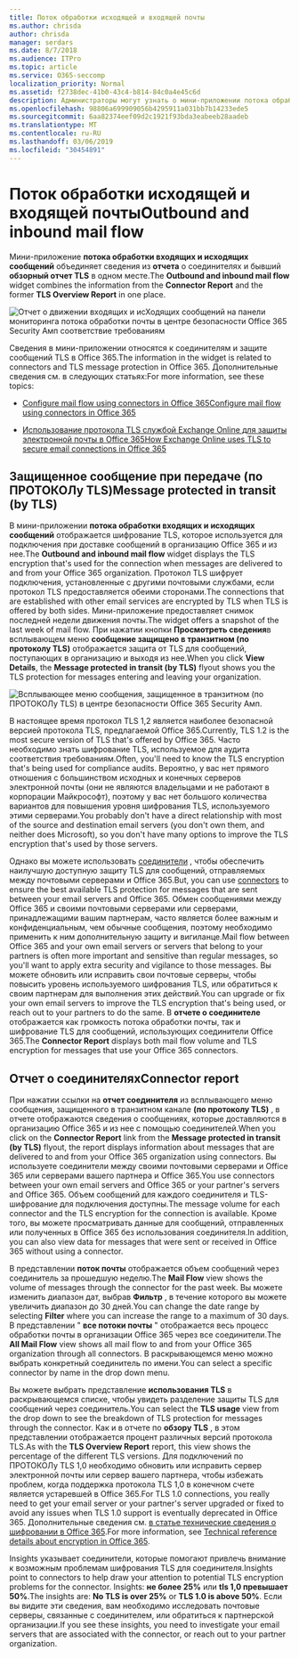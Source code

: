 ```yaml
---
title: Поток обработки исходящей и входящей почты
ms.author: chrisda
author: chrisda
manager: serdars
ms.date: 8/7/2018
ms.audience: ITPro
ms.topic: article
ms.service: O365-seccomp
localization_priority: Normal
ms.assetid: f2738dec-41b0-43c4-b814-84c0a4e45c6d
description: Администраторы могут узнать о мини-приложении потока обработки входящих и исХодящих сообщений на панели мониторинга потока обработки почты в центре безопасности Office 365 Security _Амп_.
ms.openlocfilehash: 98806a699909056b4295911a031bb7b14233ede5
ms.sourcegitcommit: 6aa82374eef09d2c1921f93bda3eabeeb28aadeb
ms.translationtype: MT
ms.contentlocale: ru-RU
ms.lasthandoff: 03/06/2019
ms.locfileid: "30454891"
---
```

# <a name="outbound-and-inbound-mail-flow"></a><span data-ttu-id="d5324-103">Поток обработки исходящей и входящей почты</span><span class="sxs-lookup"><span data-stu-id="d5324-103">Outbound and inbound mail flow</span></span>

<span data-ttu-id="d5324-104">Мини-приложение **потока обработки входящих и исходящих сообщений** объединяет сведения из **отчета** о соединителях и бывший **обзорный отчет TLS** в одном месте.</span><span class="sxs-lookup"><span data-stu-id="d5324-104">The **Outbound and inbound mail flow** widget combines the information from the **Connector Report** and the former **TLS Overview Report** in one place.</span></span>

![Отчет о движении входящих и исХодящих сообщений на панели мониторинга потока обработки почты в центре безопасности Office 365 Security _Амп_ соответствие требованиям](media/2c591d1c-bad6-4b72-890e-f8fdfd4f447a.png)

<span data-ttu-id="d5324-106">Сведения в мини-приложении относятся к соединителям и защите сообщений TLS в Office 365.</span><span class="sxs-lookup"><span data-stu-id="d5324-106">The information in the widget is related to connectors and TLS message protection in Office 365.</span></span> <span data-ttu-id="d5324-107">Дополнительные сведения см. в следующих статьях:</span><span class="sxs-lookup"><span data-stu-id="d5324-107">For more information, see these topics:</span></span>

- [<span data-ttu-id="d5324-108">Configure mail flow using connectors in Office 365</span><span class="sxs-lookup"><span data-stu-id="d5324-108">Configure mail flow using connectors in Office 365</span></span>](https://technet.microsoft.com/library/ms.exch.eac.connectorselection.aspx)

- [<span data-ttu-id="d5324-109">Использование протокола TLS службой Exchange Online для защиты электронной почты в Office 365</span><span class="sxs-lookup"><span data-stu-id="d5324-109">How Exchange Online uses TLS to secure email connections in Office 365</span></span>](https://support.office.com/article/4CDE0CDA-3430-4DC0-B489-F2C0736C929F)

## <a name="message-protected-in-transit-by-tls"></a><span data-ttu-id="d5324-110">Защищенное сообщение при передаче (по ПРОТОКОЛу TLS)</span><span class="sxs-lookup"><span data-stu-id="d5324-110">Message protected in transit (by TLS)</span></span>

<span data-ttu-id="d5324-111">В мини-приложении **потока обработки входящих и исходящих сообщений** отображается шифрование TLS, которое используется для подключения при доставке сообщений в организацию Office 365 и из нее.</span><span class="sxs-lookup"><span data-stu-id="d5324-111">The **Outbound and inbound mail flow** widget displays the TLS encryption that's used for the connection when messages are delivered to and from your Office 365 organization.</span></span> <span data-ttu-id="d5324-112">Протокол TLS шифрует подключения, установленные с другими почтовыми службами, если протокол TLS предоставляется обеими сторонами.</span><span class="sxs-lookup"><span data-stu-id="d5324-112">The connections that are established with other email services are encrypted by TLS when TLS is offered by both sides.</span></span> <span data-ttu-id="d5324-113">Мини-приложение предоставляет снимок последней недели движения почты.</span><span class="sxs-lookup"><span data-stu-id="d5324-113">The widget offers a snapshot of the last week of mail flow.</span></span> <span data-ttu-id="d5324-114">При нажатии кнопки **Просмотреть сведения**в всплывающем меню **сообщение защищено в транзитном (по протоколу TLS)** отображается защита от TLS для сообщений, поступающих в организацию и выходя из нее.</span><span class="sxs-lookup"><span data-stu-id="d5324-114">When you click **View Details**, the **Message protected in transit (by TLS)** flyout shows you the TLS protection for messages entering and leaving your organization.</span></span>

![Всплывающее меню сообщения, защищенное в транзитном (по ПРОТОКОЛу TLS) в центре безопасности Office 365 Security _Амп_.](media/825aa74c-413d-4141-8e3c-dfe68ae78eed.png)

<span data-ttu-id="d5324-116">В настоящее время протокол TLS 1,2 является наиболее безопасной версией протокола TLS, предлагаемой Office 365.</span><span class="sxs-lookup"><span data-stu-id="d5324-116">Currently, TLS 1.2 is the most secure version of TLS that's offered by Office 365.</span></span> <span data-ttu-id="d5324-117">Часто необходимо знать шифрование TLS, используемое для аудита соответствия требованиям.</span><span class="sxs-lookup"><span data-stu-id="d5324-117">Often, you'll need to know the TLS encryption that's being used for compliance audits.</span></span> <span data-ttu-id="d5324-118">Вероятно, у вас нет прямого отношения с большинством исходных и конечных серверов электронной почты (они не являются владельцами и не работают в корпорации Майкрософт), поэтому у вас нет большого количества вариантов для повышения уровня шифрования TLS, используемого этими серверами.</span><span class="sxs-lookup"><span data-stu-id="d5324-118">You probably don't have a direct relationship with most of the source and destination email servers (you don't own them, and neither does Microsoft), so you don't have many options to improve the TLS encryption that's used by those servers.</span></span>

<span data-ttu-id="d5324-119">Однако вы можете использовать [соединители](https://technet.microsoft.com/library/ms.exch.eac.connectorselection.aspx) , чтобы обеспечить наилучшую доступную защиту TLS для сообщений, отправляемых между почтовыми серверами и Office 365.</span><span class="sxs-lookup"><span data-stu-id="d5324-119">But, you can use [connectors](https://technet.microsoft.com/library/ms.exch.eac.connectorselection.aspx) to ensure the best available TLS protection for messages that are sent between your email servers and Office 365.</span></span> <span data-ttu-id="d5324-120">Обмен сообщениями между Office 365 и своими почтовыми серверами или серверами, принадлежащими вашим партнерам, часто является более важным и конфиденциальным, чем обычные сообщения, поэтому необходимо применить к ним дополнительную защиту и вигиланце.</span><span class="sxs-lookup"><span data-stu-id="d5324-120">Mail flow between Office 365 and your own email servers or servers that belong to your partners is often more important and sensitive than regular messages, so you'll want to apply extra security and vigilance to those messages.</span></span> <span data-ttu-id="d5324-121">Вы можете обновить или исправить свои почтовые серверы, чтобы повысить уровень используемого шифрования TLS, или обратиться к своим партнерам для выполнения этих действий.</span><span class="sxs-lookup"><span data-stu-id="d5324-121">You can upgrade or fix your own email servers to improve the TLS encryption that's being used, or reach out to your partners to do the same.</span></span> <span data-ttu-id="d5324-122">В **отчете о соединителе** отображается как громкость потока обработки почты, так и шифрование TLS для сообщений, использующих соединители Office 365.</span><span class="sxs-lookup"><span data-stu-id="d5324-122">The **Connector Report** displays both mail flow volume and TLS encryption for messages that use your Office 365 connectors.</span></span>

## <a name="connector-report"></a><span data-ttu-id="d5324-123">Отчет о соединителях</span><span class="sxs-lookup"><span data-stu-id="d5324-123">Connector report</span></span>

<span data-ttu-id="d5324-124">При нажатии ссылки на **отчет соединителя** из всплывающего меню сообщения, защищенного в транзитном канале **(по протоколу TLS)** , в отчете отображаются сведения о сообщениях, которые доставляются в организацию Office 365 и из нее с помощью соединителей.</span><span class="sxs-lookup"><span data-stu-id="d5324-124">When you click on the **Connector Report** link from the **Message protected in transit (by TLS)** flyout, the report displays information about messages that are delivered to and from your Office 365 organization using connectors.</span></span> <span data-ttu-id="d5324-125">Вы используете соединители между своими почтовыми серверами и Office 365 или серверами вашего партнера и Office 365.</span><span class="sxs-lookup"><span data-stu-id="d5324-125">You use connectors between your own email servers and Office 365 or your partner's servers and Office 365.</span></span> <span data-ttu-id="d5324-126">Объем сообщений для каждого соединителя и TLS-шифрование для подключения доступны.</span><span class="sxs-lookup"><span data-stu-id="d5324-126">The message volume for each connector and the TLS encryption for the connection is available.</span></span> <span data-ttu-id="d5324-127">Кроме того, вы можете просматривать данные для сообщений, отправленных или полученных в Office 365 без использования соединителя.</span><span class="sxs-lookup"><span data-stu-id="d5324-127">In addition, you can also view data for messages that were sent or received in Office 365 without using a connector.</span></span>

<span data-ttu-id="d5324-128">В представлении **поток почты** отображается объем сообщений через соединитель за прошедшую неделю.</span><span class="sxs-lookup"><span data-stu-id="d5324-128">The **Mail Flow** view shows the volume of messages through the connector for the past week.</span></span> <span data-ttu-id="d5324-129">Вы можете изменить диапазон дат, выбрав **Фильтр** , в течение которого вы можете увеличить диапазон до 30 дней.</span><span class="sxs-lookup"><span data-stu-id="d5324-129">You can change the date range by selecting **Filter** where you can increase the range to a maximum of 30 days.</span></span> <span data-ttu-id="d5324-130">В представлении " **все потоки почты** " отображается весь процесс обработки почты в организации Office 365 через все соединители.</span><span class="sxs-lookup"><span data-stu-id="d5324-130">The **All Mail Flow** view shows all mail flow to and from your Office 365 organization through all connectors.</span></span> <span data-ttu-id="d5324-131">В раскрывающемся меню можно выбрать конкретный соединитель по имени.</span><span class="sxs-lookup"><span data-stu-id="d5324-131">You can select a specific connector by name in the drop down menu.</span></span>

<span data-ttu-id="d5324-132">Вы можете выбрать представление **использования TLS** в раскрывающемся списке, чтобы увидеть разделение защиты TLS для сообщений через соединитель.</span><span class="sxs-lookup"><span data-stu-id="d5324-132">You can select the **TLS usage** view from the drop down to see the breakdown of TLS protection for messages through the connector.</span></span> <span data-ttu-id="d5324-133">Как и в отчете по **обзору TLS** , в этом представлении отображается процент различных версий протокола TLS.</span><span class="sxs-lookup"><span data-stu-id="d5324-133">As with the **TLS Overview Report** report, this view shows the percentage of the different TLS versions.</span></span> <span data-ttu-id="d5324-134">Для подключений по ПРОТОКОЛу TLS 1,0 необходимо обновить или исправить сервер электронной почты или сервер вашего партнера, чтобы избежать проблем, когда поддержка протокола TLS 1,0 в конечном счете является устаревшей в Office 365.</span><span class="sxs-lookup"><span data-stu-id="d5324-134">For TLS 1.0 connections, you really need to get your email server or your partner's server upgraded or fixed to avoid any issues when TLS 1.0 support is eventually deprecated in Office 365.</span></span> <span data-ttu-id="d5324-135">Дополнительные сведения см. [в статье технические сведения о шифровании в Office 365](https://support.office.com/article/862cbe93-4268-4ef9-ba79-277545ecf221).</span><span class="sxs-lookup"><span data-stu-id="d5324-135">For more information, see [Technical reference details about encryption in Office 365](https://support.office.com/article/862cbe93-4268-4ef9-ba79-277545ecf221).</span></span>

<span data-ttu-id="d5324-136">Insights указывает соединители, которые помогают привлечь внимание к возможным проблемам шифрования TLS для соединителя.</span><span class="sxs-lookup"><span data-stu-id="d5324-136">Insights point to connectors to help draw your attention to potential TLS encryption problems for the connector.</span></span> <span data-ttu-id="d5324-137">Insights: **не более 25%** или **tls 1,0 превышает 50%**.</span><span class="sxs-lookup"><span data-stu-id="d5324-137">The insights are: **No TLS is over 25%** or **TLS 1.0 is above 50%**.</span></span> <span data-ttu-id="d5324-138">Если вы видите эти сведения, вам необходимо исследовать почтовые серверы, связанные с соединителем, или обратиться к партнерской организации.</span><span class="sxs-lookup"><span data-stu-id="d5324-138">If you see these insights, you need to investigate your email servers that are associated with the connector, or reach out to your partner organization.</span></span>
